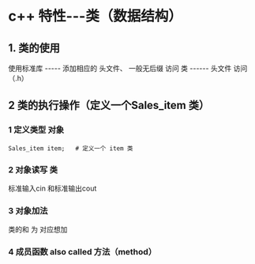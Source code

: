 # c++ 特性---类（数据结构）


## 1. 类的使用
使用标准库 ----- 添加相应的 头文件、 一般无后缀
访问 类 ------  头文件 访问  （.h）


## 2 类的执行操作（定义一个Sales_item 类）

### 1 定义类型 对象
```
Sales_item item;   # 定义一个 item 类
```
### 2 对象读写 类 
标准输入cin 和标准输出cout

### 3 对象加法
类的和 为 对应想加

### 4 成员函数  also called 方法（method）
